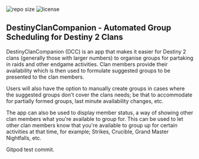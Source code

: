 <p>
    <img src="https://img.shields.io/github/repo-size/petecampbell321/DestinyClanCompanion?logo=github" alt="repo size" />
    <img src="https://img.shields.io/github/license/petecampbell321/DestinyClanCompanion" alt="license" />
</p>

## DestinyClanCompanion - Automated Group Scheduling for Destiny 2 Clans

DestinyClanCompanion (DCC) is an app that makes it easier for Destiny 2 clans (generally those with larger numbers) to organise groups for partaking in raids and other endgame activities. Clan members provide their availability which is then used to formulate suggested groups to be presented to the clan members.

Users will also have the option to manually create groups in cases where the suggested groups don't cover the clans needs; be that to accommodate for partially formed groups, last minute availability changes, etc.

The app can also be used to display member status, a way of showing other clan members what you're available to group for. This can be used to let other clan members know that you're available to group up for certain activities at that time, for example; Strikes, Crucible, Grand Master Nightfalls, etc.

Gitpod test commit.
